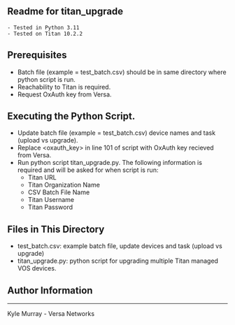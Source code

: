 ## Readme for titan_upgrade
    - Tested in Python 3.11
    - Tested on Titan 10.2.2


## Prerequisites 
  - Batch file (example = test_batch.csv) should be in same directory where python script is run.
  - Reachability to Titan is required.
  - Request OxAuth key from Versa.


## Executing the Python Script.
  - Update batch file (example = test_batch.csv) device names and task (upload vs upgrade).
  - Replace <oxauth_key> in line 101 of script with OxAuth key recieved from Versa.
  - Run python script titan_upgrade.py.  The following information is required and will be asked for when script is run:
    - Titan URL
    - Titan Organization Name
    - CSV Batch File Name
    - Titan Username
    - Titan Password


## Files in This Directory
  - test_batch.csv: example batch file, update devices and task (upload vs upgrade)
  - titan_upgrade.py: python script for upgrading multiple Titan managed VOS devices. 


## Author Information
------------------

Kyle Murray - Versa Networks
